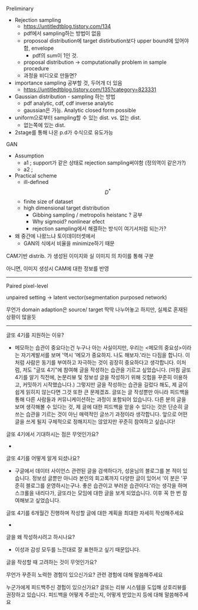 Preliminary

- Rejection sampling
  - https://untitledtblog.tistory.com/134
  - pdf에서 sampling하는 방법이 없음
  - proposoal distribution에 target distirbution보다 upper bound에 있어야함, envelope
    - pdf의 sum이 1인 것.
  - proposal distribution -> computationally problem in sample procedure
  - 과정을 비디오로 만들면?
- importance sampling 공부할 것, 두어개 더 있음
  - https://untitledtblog.tistory.com/135?category=823331
- Gaussian distribution - sampling 하는 방법
  - pdf analytic, cdf, cdf inverse analytic
  - gaussian은 가능. Analytic closed form possible
- uniform으로부터 sampling할 수 있는 dist. vs. 없는 dist.
  - 없는쪽에 있는 dist.
- 2stage를 통해 나온 p.d가 수식으로 유도가능



GAN

- Assumption
  - a1 ; support가 같은 상태로 rejection sampling써야함 (정의역이 같은가?)
  - a2 ; 
- Practical scheme
  - ill-defined $$D^*$$
  - finite size of dataset
  - high dimensional target distribution
    - Gibbing sampling / metropolis heistanc ? 공부
    - Why sigmoid? nonlinear efect
    - rejection sampling에서 해결하는 방식이 여기서처럼 되는가?
- 왜 중간에 나왔느냐 토이데이터셋에서
  - GAN의 식에서 비율을 minimize하기 때문



CAM기반 distrib. 가 생성된 이미지와 실 이미지 의 차이를 통해 구분

아니면, 이미지 생성시 CAM에 대한 정보를 반영



---



Paired pixel-level

unpaired setting -> latent vector(segmentation purposed network)

무언가 domain adaption은 source/ target 딱딱 나누어놓고 하지만,  실제로 혼재된 상황이 많을듯











---

글또 4기를 지원하는 이유?

- 메모하는 습관이 중요다는건 누구나 아는 사실이지만, 우리는 <메모의 중요성>이라는 자기계발서를 보며 '역시 '메모가 중요하지. 나도 해보자.'라는 다짐을 합니다. 이처럼 사람은 동기를 부여하고 자극하는 것이 굉장히 중요하다고 생각합니다. 이처럼, 저도 "글또 4기"에 참여해 글을 작성하는 습관을 기르고 싶었습니다. (마침 글또 4기를 알기 직전에, 논문리뷰 및 정보성 글을 작성하기 위해 깃헙을 꾸준히 이용하고, 커밋하기 시작했습니다.) 그렇지만 글을 작성하는 습관을 길렀다 해도, 제 글이 쉽게 읽히지 않는다면 그것 또한 큰 문제겠죠. 글또는 글 작성뿐만 아니라 피드백을 통해 다른 사람들과 커뮤니케이션하는 과정이 포함되어 있습니다. 다른 분의 글을 보며 생각해볼 수 있다는 것, 제 글에 대한 피드백을 얻을 수 있다는 것은 단순히 글쓰는 습관을 기르는 것이 아닌 매력적인 글쓰기 과정이라 생각합니다. 앞으로 어떤 글을 쓰게 될지 구체적으로 정해지지는 않았지만 꾸준히 참여하고 싶습니다!



글또 4기에서 기대하시는 점은 무엇인가요? 

- 

글또 4기를 어떻게 알게 되셨나요?

- 구글에서 데이터 사이언스 관련된 글을 검색하다가, 성윤님의 블로그를 본 적이 있습니다. 정보성 글뿐만 아니라 본인의 회고록까지 다양한 글이 있어서 '이 분은 '꾸준히 블로그를 운영하시는구나. 좋은 습관이고 부러운 습관이다.'라는 생각을 하며 스크롤을 내리다가, 글또라는 모임에 대한 글을 보게 되었습니다. 이후 꼭 한 번 참여해보고 싶었습니다.

글또 4기를 6개월간 진행하며 작성할 글에 대한 계획을 최대한 자세히 작성해주세요

- 



글을 왜 작성하시려고 하시나요?

- 이성과 감성 모두를 느낀대로 잘 표현하고 싶기 때문입니다. 

글을 작성할 때 고려하는 것이 무엇인가요? 

무언가 꾸준히 노력한 경험이 있으신가요? 관련 경험에 대해 말씀해주세요

누군가에게 피드백주신 경험이 있으신가요? 글또는 리뷰 시스템을 도입해 상호리뷰를 권장하고 있습니다. 피드백을 어떻게 주셨는지, 어떻게 받았는지 등에 대해 말씀해주세요



















